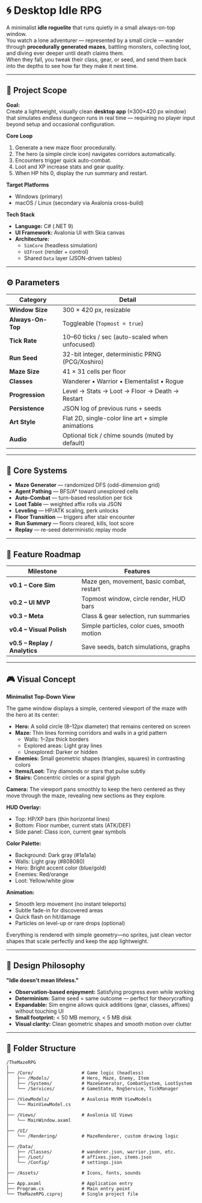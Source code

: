 # 🌀 Desktop Idle RPG

A minimalist **idle roguelite** that runs quietly in a small always-on-top window.  
You watch a lone adventurer — represented by a small circle — wander through **procedurally generated mazes**, battling monsters, collecting loot, and diving ever deeper until death claims them.  
When they fall, you tweak their class, gear, or seed, and send them back into the depths to see how far they make it next time.

---

## 🎯 Project Scope

**Goal:**  
Create a lightweight, visually clean **desktop app** (≈300×420 px window) that simulates endless dungeon runs in real time — requiring no player input beyond setup and occasional configuration.

**Core Loop**
1. Generate a new maze floor procedurally.
2. The hero (a simple circle icon) navigates corridors automatically.
3. Encounters trigger quick auto-combat.
4. Loot and XP increase stats and gear quality.
5. When HP hits 0, display the run summary and restart.

**Target Platforms**
- Windows (primary)
- macOS / Linux (secondary via Avalonia cross-build)

**Tech Stack**
- **Language:** C# (.NET 9)
- **UI Framework:** Avalonia UI with Skia canvas
- **Architecture:**  
  - `SimCore` (headless simulation)  
  - `UIFront` (render + control)  
  - Shared `Data` layer (JSON-driven tables)

---

## ⚙️ Parameters

| Category | Detail |
|-----------|---------|
| **Window Size** | 300 × 420 px, resizable |
| **Always-On-Top** | Toggleable (`Topmost = true`) |
| **Tick Rate** | 10–60 ticks / sec (auto-scaled when unfocused) |
| **Run Seed** | 32-bit integer, deterministic PRNG (PCG/Xoshiro) |
| **Maze Size** | 41 × 31 cells per floor |
| **Classes** | Wanderer • Warrior • Elementalist • Rogue |
| **Progression** | Level → Stats → Loot → Floor → Death → Restart |
| **Persistence** | JSON log of previous runs + seeds |
| **Art Style** | Flat 2D, single-color line art + simple animations |
| **Audio** | Optional tick / chime sounds (muted by default) |

---

## 🧩 Core Systems

- **Maze Generator** — randomized DFS (odd-dimension grid)
- **Agent Pathing** — BFS/A* toward unexplored cells
- **Auto-Combat** — turn-based resolution per tick
- **Loot Table** — weighted affix rolls via JSON
- **Leveling** — HP/ATK scaling, perk unlocks
- **Floor Transition** — triggers after stair encounter
- **Run Summary** — floors cleared, kills, loot score
- **Replay** — re-seed deterministic replay mode

---

## 🚧 Feature Roadmap

| Milestone | Features |
|------------|-----------|
| **v0.1 – Core Sim** | Maze gen, movement, basic combat, restart |
| **v0.2 – UI MVP** | Topmost window, circle render, HUD bars |
| **v0.3 – Meta** | Class & gear selection, run summaries |
| **v0.4 – Visual Polish** | Simple particles, color cues, smooth motion |
| **v0.5 – Replay / Analytics** | Save seeds, batch simulations, graphs |

---

## 🎮 Visual Concept

**Minimalist Top-Down View**

The game window displays a simple, centered viewport of the maze with the hero at its center:

- **Hero:** A solid circle (8–12px diameter) that remains centered on screen
- **Maze:** Thin lines forming corridors and walls in a grid pattern
  - Walls: 1–2px thick borders
  - Explored areas: Light gray lines
  - Unexplored: Darker or hidden
- **Enemies:** Small geometric shapes (triangles, squares) in contrasting colors
- **Items/Loot:** Tiny diamonds or stars that pulse subtly
- **Stairs:** Concentric circles or a spiral glyph

**Camera:** The viewport pans smoothly to keep the hero centered as they move through the maze, revealing new sections as they explore.

**HUD Overlay:**
- Top: HP/XP bars (thin horizontal lines)
- Bottom: Floor number, current stats (ATK/DEF)
- Side panel: Class icon, current gear symbols

**Color Palette:**
- Background: Dark gray (#1a1a1a)
- Walls: Light gray (#808080)
- Hero: Bright accent color (blue/gold)
- Enemies: Red/orange
- Loot: Yellow/white glow

**Animation:**
- Smooth lerp movement (no instant teleports)
- Subtle fade-in for discovered areas
- Quick flash on hit/damage
- Particles on level-up or rare drops (optional)

Everything is rendered with simple geometry—no sprites, just clean vector shapes that scale perfectly and keep the app lightweight.

---

## 🧠 Design Philosophy

**"Idle doesn't mean lifeless."**

- **Observation-based enjoyment:** Satisfying progress even while working
- **Determinism:** Same seed = same outcome — perfect for theorycrafting
- **Expandable:** Sim engine allows quick additions (gear, classes, affixes) without touching UI
- **Small footprint:** < 50 MB memory, < 5 MB disk
- **Visual clarity:** Clean geometric shapes and smooth motion over clutter


---

## 📁 Folder Structure

```
/TheMazeRPG
│
├── /Core/                  # Game logic (headless)
│   ├── /Models/            # Hero, Maze, Enemy, Item
│   ├── /Systems/           # MazeGenerator, CombatSystem, LootSystem
│   └── /Services/          # GameState, RngService, TickManager
│
├── /ViewModels/            # Avalonia MVVM ViewModels
│   └── MainViewModel.cs
│
├── /Views/                 # Avalonia UI Views
│   └── MainWindow.axaml
│
├── /UI/
│   └── /Rendering/         # MazeRenderer, custom drawing logic
│
├── /Data/
│   ├── /Classes/           # wanderer.json, warrior.json, etc.
│   ├── /Loot/              # affixes.json, items.json
│   └── /Config/            # settings.json
│
├── /Assets/                # Icons, fonts, sounds
│
├── App.axaml               # Application entry
├── Program.cs              # Main entry point
└── TheMazeRPG.csproj       # Single project file
```
